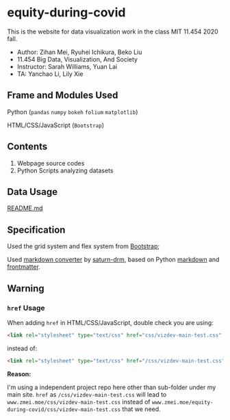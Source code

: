 # equity-during-covid

This is the website for data visualization work in the class MIT 11.454 2020 fall.

* Author: Zihan Mei, Ryuhei Ichikura, Beko Liu
* 11.454 Big Data, Visualization, And Society
* Instructor: Sarah Williams, Yuan Lai
* TA: Yanchao Li, Lily Xie

## Frame and Modules Used

Python (`pandas` `numpy` `bokeh` `folium` `matplotlib`)

HTML/CSS/JavaScript (`Bootstrap`)

## Contents

1. Webpage source codes
2. Python Scripts analyzing datasets

## Data Usage

[README.md](datas/README.md)

## Specification

Used the grid system and flex system from [Bootstrap](https://getbootstrap.com/);

Used [markdown converter](https://github.com/saturn-drm/PythonMDtoHTML) by [saturn-drm](https://github.com/saturn-drm), based on Python [markdown](https://pypi.org/project/Markdown/) and [frontmatter](https://pypi.org/project/python-frontmatter/).

## Warning

### `href` Usage

When adding `href` in HTML/CSS/JavaScript, double check you are using:

```html
<link rel="stylesheet" type="text/css" href="css/vizdev-main-test.css" />
```

instead of:

```html
<link rel="stylesheet" type="text/css" href="/css/vizdev-main-test.css" />
```

**Reason:**

I'm using a independent project repo here other than sub-folder under my main site.
`href` as `/css/vizdev-main-test.css` will lead to `www.zmei.moe/css/vizdev-main-test.css` instead of `www.zmei.moe/equity-during-covid/css/vizdev-main-test.css` that we need.